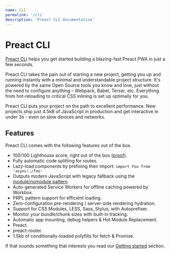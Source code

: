 ```yaml
---
name: CLI
permalink: '/cli'
description: 'Preact CLI documentation'
---
```


# Preact CLI

[Preact CLI](https://github.com/preactjs/preact-cli/) helps you get started building a blazing-fast Preact PWA in just a few seconds.

Preact CLI takes the pain out of starting a new project, getting you up and running instantly with a minimal and understandable project structure. It's powered by the same Open Source tools you know and love, just without the need to configure anything - Webpack, Babel, Terser, etc. Everything from hot-reloading to critical CSS inlining is set up optimally for you. 

Preact CLI puts your project on the path to excellent performance. New projects ship just 4.5kB of JavaScript in production and get interactive in under 3s - even on slow devices and networks.

## Features

Preact CLI comes with the following features out of the box.

- 100/100 Lighthouse score, right out of the box ([proof](https://googlechrome.github.io/lighthouse/viewer/?gist=142af6838482417af741d966e7804346)).
- Fully automatic code splitting for routes.
- Lazy-load components by prefixing their import: `import Foo from 'async!./foo'`
- Outputs modern JavaScript with legacy fallback using the [module/nomodule pattern](https://philipwalton.com/articles/deploying-es2015-code-in-production-today/)
- Auto-generated Service Workers for offline caching powered by Workbox.
- PRPL pattern support for efficient loading.
- Zero-configuration pre-rendering / server-side rendering hydration.
- Support for CSS Modules, LESS, Sass, Stylus; with Autoprefixer.
- Monitor your bundle/chunk sizes with built-in tracking.
- Automatic app mounting, debug helpers & Hot Module Replacement.
- Preact.
- preact-router.
- 1.5kb of conditionally-loaded polyfills for fetch & Promise.

If that sounds something that interests you read our [Getting started](/cli/getting-started) section.
